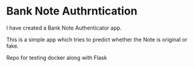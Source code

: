 # Bank Note Authrntication

I have created a Bank Note Authenticator app. 

This is a simple app which tries to predict whether the Note is original or fake. 


Repo for testing docker along with Flask
